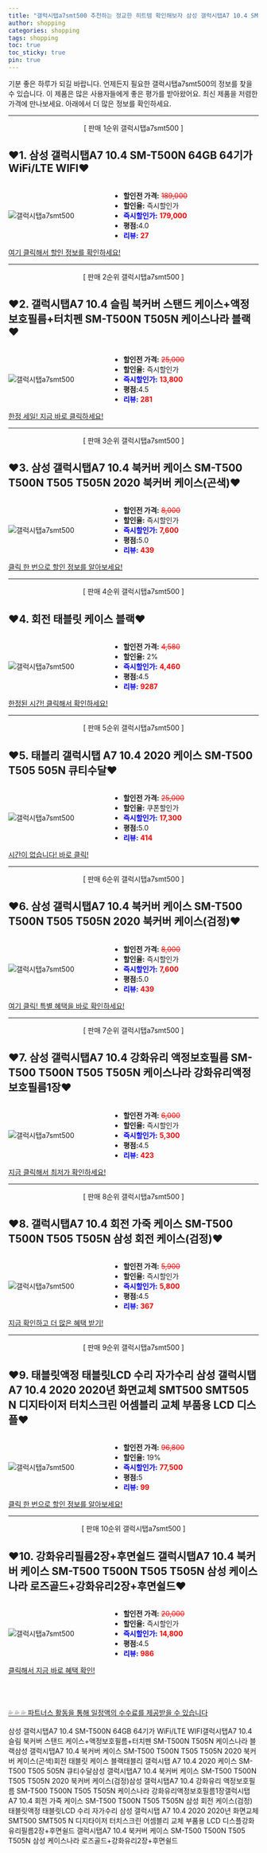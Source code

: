 ```yaml
---
title: "갤럭시탭a7smt500 추천하는 정교한 히트템 확인해보자 삼성 갤럭시탭A7 10.4 SM-T500N 64GB"
author: shopping
categories: shopping
tags: shopping
toc: true
toc_sticky: true
pin: true
---
```

기분 좋은 하루가 되길 바랍니다. 언제든지 필요한 갤럭시탭a7smt500의 정보를 찾을 수 있습니다. 이 제품은 많은 사용자들에게 좋은 평가를 받아왔어요. 최신 제품을 저렴한 가격에 만나보세요. 아래에서 더 많은 정보를 확인하세요.

---
<p class="toplist" style="margin: 0 auto; display: block; width: fit-content;">[ 판매 1순위 갤럭시탭a7smt500 ]</p>

<h2><strong>❤️1. 삼성 갤럭시탭A7 10.4 SM-T500N 64GB 64기가 WiFi/LTE WIFI❤️</strong></h2>

<div style="display: flex; align-items: center;">
    <div style="flex: 0.4;">
        <img src="https://thumbnail8.coupangcdn.com/thumbnails/remote/230x230ex/image/vendor_inventory/358a/42b147ce6280caa7f183a524c6ccf16b1c161f801459bb02db50928dc049.jpg" alt="갤럭시탭a7smt500" style="max-width: 100%;">
    </div>
    <div style="flex: 0.6; margin-left: 10px;">
        <ul>
            <li><strong>할인전 가격:</strong> <del style="color: red;">189,000</del></li>
            <li><strong>할인율:</strong> 즉시할인가</li>
            <li><span style='color:blue'><strong>즉시할인가:</strong></span> <span style='color:red'><strong>179,000</strong></span></li>
            <li><strong>평점:</strong>4.0</li>
            <li><span style='color:blue'><strong>리뷰:</strong></span> <span style='color:red'><strong>27</strong></span></li>
        </ul>
    </div>
</div>
<div class="center">
    <a href="https://William4Davisa.github.io?lptag=AF9450613&subid=githubio&pageKey=7417292343&traceid=V0-153&itemId=19233036630&vendorItemId=90215737934" class="myButton">
        여기 클릭해서 할인 정보를 확인하세요!
    </a>
</div>


---
<p class="toplist" style="margin: 0 auto; display: block; width: fit-content;">[ 판매 2순위 갤럭시탭a7smt500 ]</p>

<h2><strong>❤️2. 갤럭시탭A7 10.4 슬림 북커버 스탠드 케이스+액정보호필름+터치펜 SM-T500N T505N 케이스나라 블랙❤️</strong></h2>

<div style="display: flex; align-items: center;">
    <div style="flex: 0.4;">
        <img src="https://thumbnail8.coupangcdn.com/thumbnails/remote/230x230ex/image/vendor_inventory/06cb/c31186966f22d591c72bfdb67a98cbdbecf335e9adedb540435724e17311.jpg" alt="갤럭시탭a7smt500" style="max-width: 100%;">
    </div>
    <div style="flex: 0.6; margin-left: 10px;">
        <ul>
            <li><strong>할인전 가격:</strong> <del style="color: red;">25,000</del></li>
            <li><strong>할인율:</strong> 즉시할인가</li>
            <li><span style='color:blue'><strong>즉시할인가:</strong></span> <span style='color:red'><strong>13,800</strong></span></li>
            <li><strong>평점:</strong>4.5</li>
            <li><span style='color:blue'><strong>리뷰:</strong></span> <span style='color:red'><strong>281</strong></span></li>
        </ul>
    </div>
</div>
<div class="center">
    <a href="https://William4Davisa.github.io?lptag=AF9450613&subid=githubio&pageKey=7256517401&traceid=V0-153&itemId=18472182717&vendorItemId=85609617458" class="myButton">
        한정 세일! 지금 바로 클릭하세요!
    </a>
</div>


---
<p class="toplist" style="margin: 0 auto; display: block; width: fit-content;">[ 판매 3순위 갤럭시탭a7smt500 ]</p>

<h2><strong>❤️3. 삼성 갤럭시탭A7 10.4 북커버 케이스 SM-T500 T500N T505 T505N 2020 북커버 케이스(곤색)❤️</strong></h2>

<div style="display: flex; align-items: center;">
    <div style="flex: 0.4;">
        <img src="https://thumbnail10.coupangcdn.com/thumbnails/remote/230x230ex/image/vendor_inventory/97e0/c108c4c64088af487f27e42a921a5544a6423230a2f26e8cfd8f134924e2.jpg" alt="갤럭시탭a7smt500" style="max-width: 100%;">
    </div>
    <div style="flex: 0.6; margin-left: 10px;">
        <ul>
            <li><strong>할인전 가격:</strong> <del style="color: red;">8,000</del></li>
            <li><strong>할인율:</strong> 즉시할인가</li>
            <li><span style='color:blue'><strong>즉시할인가:</strong></span> <span style='color:red'><strong>7,600</strong></span></li>
            <li><strong>평점:</strong>5.0</li>
            <li><span style='color:blue'><strong>리뷰:</strong></span> <span style='color:red'><strong>439</strong></span></li>
        </ul>
    </div>
</div>
<div class="center">
    <a href="https://William4Davisa.github.io?lptag=AF9450613&subid=githubio&pageKey=2173446468&traceid=V0-153&itemId=3696799620&vendorItemId=71682096259" class="myButton">
        클릭 한 번으로 할인 정보를 알아보세요!
    </a>
</div>


---
<p class="toplist" style="margin: 0 auto; display: block; width: fit-content;">[ 판매 4순위 갤럭시탭a7smt500 ]</p>

<h2><strong>❤️4. 회전 태블릿 케이스 블랙❤️</strong></h2>

<div style="display: flex; align-items: center;">
    <div style="flex: 0.4;">
        <img src="https://thumbnail9.coupangcdn.com/thumbnails/remote/230x230ex/image/rs_quotation_api/sqjxkmw2/be58d855e13e4acbaa1c0686d8f707ed.jpg" alt="갤럭시탭a7smt500" style="max-width: 100%;">
    </div>
    <div style="flex: 0.6; margin-left: 10px;">
        <ul>
            <li><strong>할인전 가격:</strong> <del style="color: red;">4,580</del></li>
            <li><strong>할인율:</strong> 2%</li>
            <li><span style='color:blue'><strong>즉시할인가:</strong></span> <span style='color:red'><strong>4,460</strong></span></li>
            <li><strong>평점:</strong>4.5</li>
            <li><span style='color:blue'><strong>리뷰:</strong></span> <span style='color:red'><strong>9287</strong></span></li>
        </ul>
    </div>
</div>
<div class="center">
    <a href="https://William4Davisa.github.io?lptag=AF9450613&subid=githubio&pageKey=1820298745&traceid=V0-153&itemId=5798169232&vendorItemId=73096653053" class="myButton">
        한정된 시간! 클릭해서 확인하세요!
    </a>
</div>


---
<p class="toplist" style="margin: 0 auto; display: block; width: fit-content;">[ 판매 5순위 갤럭시탭a7smt500 ]</p>

<h2><strong>❤️5. 태블리 갤럭시탭 A7 10.4 2020 케이스 SM-T500 T505 505N 큐티수달❤️</strong></h2>

<div style="display: flex; align-items: center;">
    <div style="flex: 0.4;">
        <img src="https://thumbnail8.coupangcdn.com/thumbnails/remote/230x230ex/image/vendor_inventory/52fe/f77dd6e1bd34030548e50c95b52551d8e6ec36ea48ab11311f77fc233bc5.jpg" alt="갤럭시탭a7smt500" style="max-width: 100%;">
    </div>
    <div style="flex: 0.6; margin-left: 10px;">
        <ul>
            <li><strong>할인전 가격:</strong> <del style="color: red;">25,000</del></li>
            <li><strong>할인율:</strong> 쿠폰할인가</li>
            <li><span style='color:blue'><strong>즉시할인가:</strong></span> <span style='color:red'><strong>17,300</strong></span></li>
            <li><strong>평점:</strong>5.0</li>
            <li><span style='color:blue'><strong>리뷰:</strong></span> <span style='color:red'><strong>414</strong></span></li>
        </ul>
    </div>
</div>
<div class="center">
    <a href="https://William4Davisa.github.io?lptag=AF9450613&subid=githubio&pageKey=2106081372&traceid=V0-153&itemId=3577738567&vendorItemId=71563563427" class="myButton">
        시간이 없습니다! 바로 클릭!
    </a>
</div>


---
<p class="toplist" style="margin: 0 auto; display: block; width: fit-content;">[ 판매 6순위 갤럭시탭a7smt500 ]</p>

<h2><strong>❤️6. 삼성 갤럭시탭A7 10.4 북커버 케이스 SM-T500 T500N T505 T505N 2020 북커버 케이스(검정)❤️</strong></h2>

<div style="display: flex; align-items: center;">
    <div style="flex: 0.4;">
        <img src="https://thumbnail10.coupangcdn.com/thumbnails/remote/230x230ex/image/vendor_inventory/97e0/c108c4c64088af487f27e42a921a5544a6423230a2f26e8cfd8f134924e2.jpg" alt="갤럭시탭a7smt500" style="max-width: 100%;">
    </div>
    <div style="flex: 0.6; margin-left: 10px;">
        <ul>
            <li><strong>할인전 가격:</strong> <del style="color: red;">8,000</del></li>
            <li><strong>할인율:</strong> 즉시할인가</li>
            <li><span style='color:blue'><strong>즉시할인가:</strong></span> <span style='color:red'><strong>7,600</strong></span></li>
            <li><strong>평점:</strong>5.0</li>
            <li><span style='color:blue'><strong>리뷰:</strong></span> <span style='color:red'><strong>439</strong></span></li>
        </ul>
    </div>
</div>
<div class="center">
    <a href="https://William4Davisa.github.io?lptag=AF9450613&subid=githubio&pageKey=2173446468&traceid=V0-153&itemId=3696799619&vendorItemId=71682096250" class="myButton">
        여기 클릭! 특별 혜택을 바로 확인하세요!
    </a>
</div>


---
<p class="toplist" style="margin: 0 auto; display: block; width: fit-content;">[ 판매 7순위 갤럭시탭a7smt500 ]</p>

<h2><strong>❤️7. 삼성 갤럭시탭A7 10.4 강화유리 액정보호필름 SM-T500 T500N T505 T505N 케이스나라 강화유리액정보호필름1장❤️</strong></h2>

<div style="display: flex; align-items: center;">
    <div style="flex: 0.4;">
        <img src="https://thumbnail6.coupangcdn.com/thumbnails/remote/230x230ex/image/vendor_inventory/ba9b/6936f920522f91f7e73cac6a1e97cd0983c02b56bf3ca4bb16104a276e6d.jpg" alt="갤럭시탭a7smt500" style="max-width: 100%;">
    </div>
    <div style="flex: 0.6; margin-left: 10px;">
        <ul>
            <li><strong>할인전 가격:</strong> <del style="color: red;">6,000</del></li>
            <li><strong>할인율:</strong> 즉시할인가</li>
            <li><span style='color:blue'><strong>즉시할인가:</strong></span> <span style='color:red'><strong>5,300</strong></span></li>
            <li><strong>평점:</strong>4.5</li>
            <li><span style='color:blue'><strong>리뷰:</strong></span> <span style='color:red'><strong>423</strong></span></li>
        </ul>
    </div>
</div>
<div class="center">
    <a href="https://William4Davisa.github.io?lptag=AF9450613&subid=githubio&pageKey=2163790005&traceid=V0-153&itemId=3676755073&vendorItemId=71662100764" class="myButton">
        지금 클릭해서 최저가 확인하세요!
    </a>
</div>


---
<p class="toplist" style="margin: 0 auto; display: block; width: fit-content;">[ 판매 8순위 갤럭시탭a7smt500 ]</p>

<h2><strong>❤️8. 갤럭시탭A7 10.4 회전 가죽 케이스 SM-T500 T500N T505 T505N 삼성 회전 케이스(검정)❤️</strong></h2>

<div style="display: flex; align-items: center;">
    <div style="flex: 0.4;">
        <img src="https://thumbnail9.coupangcdn.com/thumbnails/remote/230x230ex/image/vendor_inventory/e493/c4af07572f386c6197407b8303a4ebd195b4019ef379979eeed1de206b1c.jpg" alt="갤럭시탭a7smt500" style="max-width: 100%;">
    </div>
    <div style="flex: 0.6; margin-left: 10px;">
        <ul>
            <li><strong>할인전 가격:</strong> <del style="color: red;">5,900</del></li>
            <li><strong>할인율:</strong> 즉시할인가</li>
            <li><span style='color:blue'><strong>즉시할인가:</strong></span> <span style='color:red'><strong>5,800</strong></span></li>
            <li><strong>평점:</strong>4.5</li>
            <li><span style='color:blue'><strong>리뷰:</strong></span> <span style='color:red'><strong>367</strong></span></li>
        </ul>
    </div>
</div>
<div class="center">
    <a href="https://William4Davisa.github.io?lptag=AF9450613&subid=githubio&pageKey=2173422619&traceid=V0-153&itemId=3696754181&vendorItemId=71682050577" class="myButton">
        지금 확인하고 더 많은 혜택 받기!
    </a>
</div>


---
<p class="toplist" style="margin: 0 auto; display: block; width: fit-content;">[ 판매 9순위 갤럭시탭a7smt500 ]</p>

<h2><strong>❤️9. 태블릿액정 태블릿LCD 수리 자가수리 삼성 갤럭시탭 A7 10.4 2020 2020년 화면교체 SMT500 SMT505 N 디지타이저 터치스크린 어셈블리 교체 부품용 LCD 디스플❤️</strong></h2>

<div style="display: flex; align-items: center;">
    <div style="flex: 0.4;">
        <img src="https://thumbnail6.coupangcdn.com/thumbnails/remote/230x230ex/image/vendor_inventory/a70c/cf0b48f2b3c0be40b2716876a5eb63005fe92229e6b741b9cf337c65b206.jpg" alt="갤럭시탭a7smt500" style="max-width: 100%;">
    </div>
    <div style="flex: 0.6; margin-left: 10px;">
        <ul>
            <li><strong>할인전 가격:</strong> <del style="color: red;">96,800</del></li>
            <li><strong>할인율:</strong> 19%</li>
            <li><span style='color:blue'><strong>즉시할인가:</strong></span> <span style='color:red'><strong>77,500</strong></span></li>
            <li><strong>평점:</strong>5</li>
            <li><span style='color:blue'><strong>리뷰:</strong></span> <span style='color:red'><strong>99</strong></span></li>
        </ul>
    </div>
</div>
<div class="center">
    <a href="https://William4Davisa.github.io?lptag=AF9450613&subid=githubio&pageKey=7766220651&traceid=V0-153&itemId=20954728408&vendorItemId=90762303436" class="myButton">
        클릭 한 번으로 할인 정보를 알아보세요!
    </a>
</div>


---
<p class="toplist" style="margin: 0 auto; display: block; width: fit-content;">[ 판매 10순위 갤럭시탭a7smt500 ]</p>

<h2><strong>❤️10. 강화유리필름2장+후면쉴드 갤럭시탭A7 10.4 북커버 케이스 SM-T500 T500N T505 T505N 삼성 케이스나라 로즈골드+강화유리2장+후면쉴드❤️</strong></h2>

<div style="display: flex; align-items: center;">
    <div style="flex: 0.4;">
        <img src="https://thumbnail9.coupangcdn.com/thumbnails/remote/230x230ex/image/vendor_inventory/cd92/0bf10d6b2f6756e7bde3489da1c2c8f175eb9d062be253f0ada4136953cf.jpg" alt="갤럭시탭a7smt500" style="max-width: 100%;">
    </div>
    <div style="flex: 0.6; margin-left: 10px;">
        <ul>
            <li><strong>할인전 가격:</strong> <del style="color: red;">20,000</del></li>
            <li><strong>할인율:</strong> 즉시할인가</li>
            <li><span style='color:blue'><strong>즉시할인가:</strong></span> <span style='color:red'><strong>14,800</strong></span></li>
            <li><strong>평점:</strong>4.5</li>
            <li><span style='color:blue'><strong>리뷰:</strong></span> <span style='color:red'><strong>986</strong></span></li>
        </ul>
    </div>
</div>
<div class="center">
    <a href="https://William4Davisa.github.io?lptag=AF9450613&subid=githubio&pageKey=6261954079&traceid=V0-153&itemId=12755526205&vendorItemId=80021794241" class="myButton">
        클릭해서 지금 바로 혜택 확인!
    </a>
</div>

<br><br><br>[💦 💦 💦 파트너스 활동을 통해 일정액의 수수료를 제공받을 수 있습니다](https://link.coupang.com/a/bcpT2c)<br><br>삼성 갤럭시탭A7 10.4 SM-T500N 64GB 64기가 WiFi/LTE WIFI갤럭시탭A7 10.4 슬림 북커버 스탠드 케이스+액정보호필름+터치펜 SM-T500N T505N 케이스나라 블랙삼성 갤럭시탭A7 10.4 북커버 케이스 SM-T500 T500N T505 T505N 2020 북커버 케이스(곤색)회전 태블릿 케이스 블랙태블리 갤럭시탭 A7 10.4 2020 케이스 SM-T500 T505 505N 큐티수달삼성 갤럭시탭A7 10.4 북커버 케이스 SM-T500 T500N T505 T505N 2020 북커버 케이스(검정)삼성 갤럭시탭A7 10.4 강화유리 액정보호필름 SM-T500 T500N T505 T505N 케이스나라 강화유리액정보호필름1장갤럭시탭A7 10.4 회전 가죽 케이스 SM-T500 T500N T505 T505N 삼성 회전 케이스(검정)태블릿액정 태블릿LCD 수리 자가수리 삼성 갤럭시탭 A7 10.4 2020 2020년 화면교체 SMT500 SMT505 N 디지타이저 터치스크린 어셈블리 교체 부품용 LCD 디스플강화유리필름2장+후면쉴드 갤럭시탭A7 10.4 북커버 케이스 SM-T500 T500N T505 T505N 삼성 케이스나라 로즈골드+강화유리2장+후면쉴드